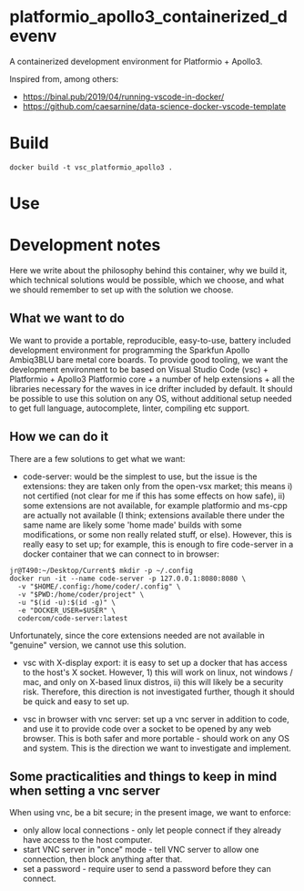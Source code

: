 # platformio_apollo3_containerized_devenv

A containerized development environment for Platformio + Apollo3.

Inspired from, among others:

- https://binal.pub/2019/04/running-vscode-in-docker/
- https://github.com/caesarnine/data-science-docker-vscode-template

# Build

```
docker build -t vsc_platformio_apollo3 .
```

# Use

# Development notes

Here we write about the philosophy behind this container, why we build it, which technical solutions would be possible, which we choose, and what we should remember to set up with the solution we choose.

## What we want to do

We want to provide a portable, reproducible, easy-to-use, battery included development environment for programming the Sparkfun Apollo Ambiq3BLU bare metal core boards. To provide good tooling, we want the development environment to be based on Visual Studio Code (vsc) + Platformio + Apollo3 Platformio core + a number of help extensions + all the libraries necessary for the waves in ice drifter included by default. It should be possible to use this solution on any OS, without additional setup needed to get full language, autocomplete, linter, compiling etc support.

## How we can do it

There are a few solutions to get what we want:

- code-server: would be the simplest to use, but the issue is the extensions: they are taken only from the open-vsx market; this means i) not certified (not clear for me if this has some effects on how safe), ii) some extensions are not available, for example platformio and ms-cpp are actually not available (I think; extensions available there under the same name are likely some 'home made' builds with some modifications, or some non really related stuff, or else). However, this is really easy to set up; for example, this is enough to fire code-server in a docker container that we can connect to in browser:

```
jr@T490:~/Desktop/Current$ mkdir -p ~/.config
docker run -it --name code-server -p 127.0.0.1:8080:8080 \
  -v "$HOME/.config:/home/coder/.config" \
  -v "$PWD:/home/coder/project" \
  -u "$(id -u):$(id -g)" \
  -e "DOCKER_USER=$USER" \
  codercom/code-server:latest
```

Unfortunately, since the core extensions needed are not available in "genuine" version, we cannot use this solution.

- vsc with X-display export: it is easy to set up a docker that has access to the host's X socket. However, 1) this will work on linux, not windows / mac, and only on X-based linux distros, ii) this will likely be a security risk. Therefore, this direction is not investigated further, though it should be quick and easy to set up.

- vsc in browser with vnc server: set up a vnc server in addition to code, and use it to provide code over a socket to be opened by any web browser. This is both safer and more portable - should work on any OS and system. This is the direction we want to investigate and implement.

## Some practicalities and things to keep in mind when setting a vnc server

When using vnc, be a bit secure; in the present image, we want to enforce:

- only allow local connections - only let people connect if they already have access to the host computer.
- start VNC server in "once" mode - tell VNC server to allow one connection, then block anything after that.
- set a password - require user to send a password before they can connect. 
